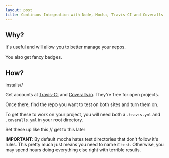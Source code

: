 ```yaml
---
layout: post
title: Continuos Integration with Node, Mocha, Travis-CI and Coveralls
---
```


## Why?
It's useful and will allow you to better manage your repos.

You also get fancy badges.

## How?

installs//

Get accounts at [Travis-CI](https://travis-ci.org/) and [Coveralls.io](https://coveralls.io/). They're free for open projects.

Once there, find the repo you want to test on both sites and turn them on.

To get these to work on your project, you will need both a `.travis.yml` and `.coveralls.yml` in your root directory.

Set these up like this // get to this later

**IMPORTANT**: By default mocha hates test directories that don't follow it's rules. This pretty much just means you need to name it `test`. Otherwise, you may spend hours doing everything else right with terrible results. 